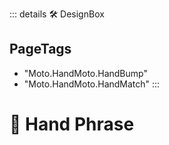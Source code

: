 ::: details 🛠 <dev>DesignBox</dev> 


<h2>PageTags</h2>

- "Moto.HandMoto.HandBump"
- "Moto.HandMoto.HandMatch"
:::

# 🔷 <moto>Hand Phrase</moto>
